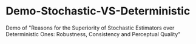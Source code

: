 # Demo-Stochastic-VS-Deterministic
Demo of "Reasons for the Superiority of Stochastic Estimators over Deterministic Ones: Robustness, Consistency and Perceptual Quality"
